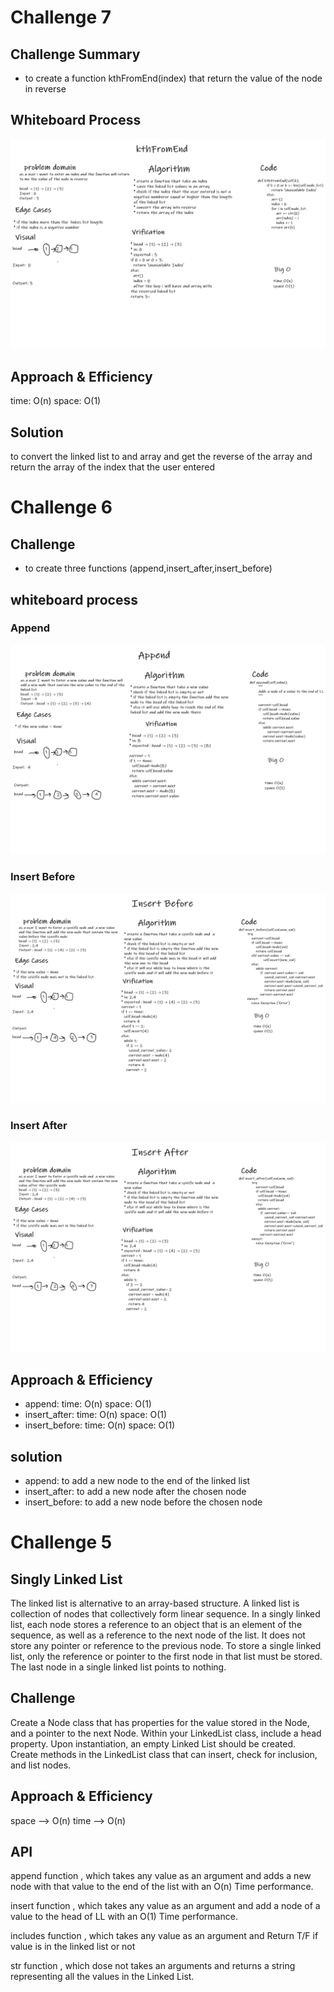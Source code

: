# Challenge 7

## Challenge Summary
* to create a function kthFromEnd(index) that return the value of the node in reverse

## Whiteboard Process
![](whiteboard/code-07.png)

## Approach & Efficiency
time: O(n)
space: O(1)

## Solution
to convert the linked list to and array and get the reverse of the array and return the array of the index that the user entered


# Challenge 6
## Challenge
* to create three functions (append,insert_after,insert_before)

## whiteboard process
### Append
![](whiteboard/code-06_append.png)
### Insert Before
![](whiteboard/code-06_before.png)
### Insert After
![](whiteboard/code-06_after.png)



## Approach & Efficiency
* append: time: O(n) space: O(1)
* insert_after: time: O(n) space: O(1)
* insert_before: time: O(n) space: O(1)


## solution 
* append: to add a new node to the end of the linked list
* insert_after: to add a new node after the chosen node
* insert_before: to add a new node before the chosen node
 



# Challenge 5
## Singly Linked List
The linked list is alternative to an array-based structure. A linked list is collection of nodes that collectively form linear sequence. In a singly linked list, each node stores a reference to an object that is an element of the sequence, as well as a reference to the next node of the list. It does not store any pointer or reference to the previous node. To store a single linked list, only the reference or pointer to the first node in that list must be stored. The last node in a single linked list points to nothing.

## Challenge
Create a Node class that has properties for the value stored in the Node, and a pointer to the next Node. Within your LinkedList class, include a head property. Upon instantiation, an empty Linked List should be created. Create methods in the LinkedList class that can insert, check for inclusion, and list nodes.

## Approach & Efficiency
space --> O(n)
time --> O(n)


## API
append function , which takes any value as an argument and adds a new node with that value to the end of the list with an O(n) Time performance.

insert function , which takes any value as an argument and add a node of a value to the head of LL with an O(1) Time performance.

includes function , which takes any value as an argument and Return T/F if value is in the linked list or not

str function , which dose not takes an arguments and returns a string representing all the values in the Linked List.
